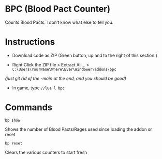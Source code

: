 # BPC (Blood Pact Counter)

Counts Blood Pacts. I don't know what else to tell you.

# Instructions

- Download code as ZIP (Green button, up and to the right of this section.)

- Right Click the ZIP file > Extract All... > `C:\Users\YourName\Where\Ever\Windower\addons\bpc`

*(just git rid of the -main at the end, and you should be good)*

- In game, type `//lua l bpc`


# Commands

`bp show`

Shows the number of Blood Pacts/Rages used since loading the addon or reset

`bp reset`

Clears the various counters to start fresh

